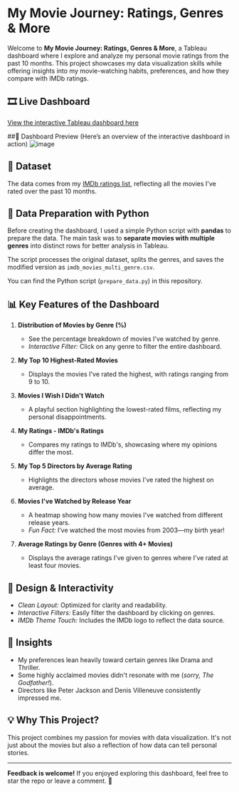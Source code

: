 # My Movie Journey: Ratings, Genres & More

Welcome to **My Movie Journey: Ratings, Genres & More**, a Tableau dashboard where I explore and analyze my personal movie ratings from the past 10 months. This project showcases my data visualization skills while offering insights into my movie-watching habits, preferences, and how they compare with IMDb ratings.

## 🎞️ **Live Dashboard**
[View the interactive Tableau dashboard here](https://public.tableau.com/views/MyMovieJourneyRatingsGenresMore/MyMovieJourneyRatingsGenresMore?:language=fr-FR&publish=yes&:sid=&:redirect=auth&:display_count=n&:origin=viz_share_link)

##🌟 Dashboard Preview
(Here’s an overview of the interactive dashboard in action)
![image](https://github.com/user-attachments/assets/8d20c2ba-49c4-433c-8bb4-c19e6bb020b9)

## 📂 **Dataset**
The data comes from my [IMDb ratings list](https://m.imdb.com/user/ur175189411/ratings/?sort=date_added%2Casc), reflecting all the movies I've rated over the past 10 months.

## 🐍 **Data Preparation with Python**
Before creating the dashboard, I used a simple Python script with **pandas** to prepare the data. The main task was to **separate movies with multiple genres** into distinct rows for better analysis in Tableau. 

The script processes the original dataset, splits the genres, and saves the modified version as `imdb_movies_multi_genre.csv`.

You can find the Python script (`prepare_data.py`) in this repository.

## 📊 **Key Features of the Dashboard**

1. **Distribution of Movies by Genre (%)**  
   - See the percentage breakdown of movies I've watched by genre.
   - *Interactive Filter:* Click on any genre to filter the entire dashboard.

2. **My Top 10 Highest-Rated Movies**  
   - Displays the movies I've rated the highest, with ratings ranging from 9 to 10.

3. **Movies I Wish I Didn't Watch**  
   - A playful section highlighting the lowest-rated films, reflecting my personal disappointments.

4. **My Ratings - IMDb's Ratings**  
   - Compares my ratings to IMDb's, showcasing where my opinions differ the most.

5. **My Top 5 Directors by Average Rating**  
   - Highlights the directors whose movies I've rated the highest on average.

6. **Movies I've Watched by Release Year**  
   - A heatmap showing how many movies I've watched from different release years.
   - *Fun Fact:* I’ve watched the most movies from 2003—my birth year!

7. **Average Ratings by Genre (Genres with 4+ Movies)**  
   - Displays the average ratings I've given to genres where I've rated at least four movies.

## 🎨 **Design & Interactivity**
- *Clean Layout:* Optimized for clarity and readability.
- *Interactive Filters:* Easily filter the dashboard by clicking on genres.
- *IMDb Theme Touch:* Includes the IMDb logo to reflect the data source.

## 🌟 **Insights**
- My preferences lean heavily toward certain genres like Drama and Thriller.
- Some highly acclaimed movies didn't resonate with me (*sorry, The Godfather!*).
- Directors like Peter Jackson and Denis Villeneuve consistently impressed me.

## 💡 **Why This Project?**
This project combines my passion for movies with data visualization. It's not just about the movies but also a reflection of how data can tell personal stories.

---

**Feedback is welcome!**
If you enjoyed exploring this dashboard, feel free to star the repo or leave a comment. 🌟

